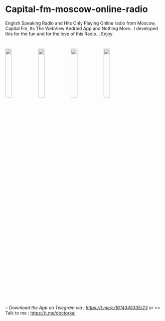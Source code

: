 # Capital-fm-moscow-online-radio
English Speaking Radio and Hits Only Playing Online radio from Moscow,
Capital Fm, Its The WebView Android App and Nothing More.. I developed this for the fun and for the love of this Radio... Enjoy
#
<img src="https://user-images.githubusercontent.com/62284690/168965183-a135cc20-fe99-4e5f-99e8-9fb83af1be9d.jpeg" width="20%"></img>
<img src="https://user-images.githubusercontent.com/62284690/168965183-a135cc20-fe99-4e5f-99e8-9fb83af1be9d.jpeg" width="20%"></img>
<img src="https://user-images.githubusercontent.com/62284690/168965183-a135cc20-fe99-4e5f-99e8-9fb83af1be9d.jpeg" width="20%"></img>
<img src="https://user-images.githubusercontent.com/62284690/168965183-a135cc20-fe99-4e5f-99e8-9fb83af1be9d.jpeg" width="20%"></img>
#
:: *Download the App on Telegram via : https://t.me/c/1614345335/23* or >> Talk to me : https://t.me/doctorkai
